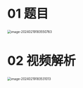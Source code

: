 # 01 题目

<img src="https://cvp.oss-cn-shanghai.aliyuncs.com/picgo/202402191835836.png" alt="image-20240219183550763" style="zoom:50%;" />

# 02 视频解析

<img src="https://cvp.oss-cn-shanghai.aliyuncs.com/picgo/202402191835134.png" alt="image-20240219183531013" style="zoom: 50%;" />